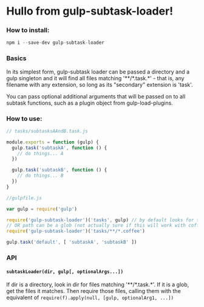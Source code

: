 # Hullo from gulp-subtask-loader!

### How to install:
```js
npm i --save-dev gulp-subtask-loader
```

### Basics

In its simplest form, gulp-subtask loader can be passed a directory and a gulp singleton
and it will find all files matching '\*\*/\*.task.\*' - that is, any filename with any
extension, so long as its "secondary" extension is 'task'.

You can pass optional additional arguments that will be passed on to all subtask functions,
such as a plugin object from gulp-load-plugins.

### How to use:
```js
// tasks/subtasksAAndB.task.js

module.exports = function (gulp) {
  gulp.task('subtaskA', function () {
    // do things... A
  })

  gulp.task('subtaskB', function () {
    // do things... B
  })
}
```
```js
//gulpfile.js

var gulp = require('gulp')

require('gulp-subtask-loader')('tasks', gulp) // by default looks for tasks/**/*.task.*
// OR path can be a glob (not actually sure if this will work with coffee files, tbh)
require('gulp-subtask-loader')('tasks/**/*.coffee')

gulp.task('default', [ 'subtaskA', 'subtaskB' ])
```

### API

#### `subtaskLoader(dir, gulp[, optionalArgs...])`

If dir is a directory, look in dir for files matching '\*\*/\*.task.\*'.
If it is a glob, get the files it matches.
Then require those files, calling them with the equivalent of `require(f).apply(null, [gulp, optionalArg1, ...])`
